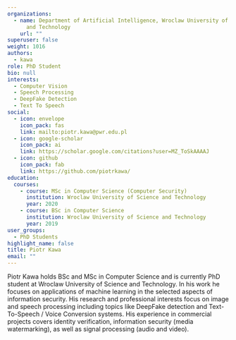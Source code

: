 ```yaml
---
organizations:
  - name: Department of Artificial Intelligence, Wroclaw University of Science
      and Technology
    url: ""
superuser: false
weight: 1016
authors:
  - kawa
role: PhD Student
bio: null
interests:
  - Computer Vision
  - Speech Processing
  - DeepFake Detection
  - Text To Speech
social:
  - icon: envelope
    icon_pack: fas
    link: mailto:piotr.kawa@pwr.edu.pl
  - icon: google-scholar
    icon_pack: ai
    link: https://scholar.google.com/citations?user=MZ_ToSkAAAAJ
  - icon: github
    icon_pack: fab
    link: https://github.com/piotrkawa/
education:
  courses:
    - course: MSc in Computer Science (Computer Security)
      institution: Wroclaw University of Science and Technology
      year: 2020
    - course: BSc in Computer Science
      institution: Wroclaw University of Science and Technology
      year: 2019
user_groups:
  - PhD Students
highlight_name: false
title: Piotr Kawa
email: ""
---
```

Piotr Kawa holds BSc and MSc in Computer Science and is currently PhD student at Wroclaw University of Science and Technology. In his work he focuses on applications of machine learning in the selected aspects of information security. His research and professional interests focus on image and speech processing including topics like DeepFake detection and Text-To-Speech / Voice Conversion systems. His experience in commercial projects covers identity verification, information security (media watermarking), as well as signal processing (audio and video).

